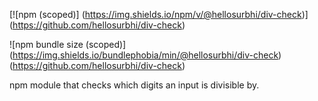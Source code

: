[![npm (scoped)] (https://img.shields.io/npm/v/@hellosurbhi/div-check)] (https://github.com/hellosurbhi/div-check)

![npm bundle size (scoped)] (https://img.shields.io/bundlephobia/min/@hellosurbhi/div-check) (https://github.com/hellosurbhi/div-check)

npm module that checks which digits an input is divisible by.
